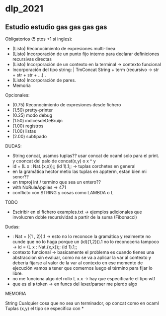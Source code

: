 # dlp_2021

## Estudio estudio gas gas gas gas

Obligatorios (5 ptos +1 si ingles):

* (Listo) Reconocimiento de expresiones multi-línea
* (Listo) Incorporación de un punto fijo interno para declarar definiciones recursivas directas
* (Listo) Incorporación de un contexto en la terminal -> contexto funcional 
* Incorporación del tipo string: | TmConcat String + term (recursivo -> str + str + str + ...) .
* (Listo) Incorporación de pares.
* Memoria

Opcionales:

* (0.75) Reconocimiento de expresiones desde fichero
* (1.50) pretty-printer
* (0.25) modo debug
* (1.50) ındicesdeDeBruijn
* (1.00) registros
* (1.00) listas
* (2.00) subtipado

DUDAS:

* String concat, usamos tuplas?? usar concat de ocaml solo para el print. y cooncat del palo de concat(x,y) o x ^ y
* id = (L x : Nat.{x,x});; (id 1).1;; -> tuplas corchetes en general
* en la gramática hector metio las tuplas en appterm, estan bien mi senor??
* en tmproj int / termino que sea un entero??
* with NoRuleApplies -> 471
* conflicto con STRING y cosas como LAMBDA o L

TODO

* Esciribir en el fichero examples.txt -> ejemplos adicionales que involucren doble recursividad a partir de la suma (Fibonacci)

Dudas:

* : Nat = ({1 , 2}).1 -> esto no lo reconoce la gramática y realmente no cunde que no lo haga porque un (id({1,2})).1 no lo reconocería tampoco -> id = (L x : Nat.{x,x});; (id 1).1;;
* contexto funcional ->  basicamente el problema es cuando tienes una abstraccion sin evaluar, como no se va a aplicar la var al contexto y deberia fijarse al valor de la var al contexto en ese momento de ejecución vamos a tener que comernos luego el término para fijar lo libre.
* no me funciona algo del rollo L x.x -> hay que especificarle el tipo wtf
* que es el __s__ token -> en funcs del lexer/parser me pierdo algo

MEMORIA

String Cualquier cosa que no sea un terminador, op concat como en ocaml
Tuplas (x,y) el tipo se especifica con *
